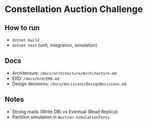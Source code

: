 ﻿# Constellation Auction Challenge

## How to run

- `dotnet build`
- `dotnet test` (unit, integration, simulation)

## Docs
- Architecture: `/docs/architecture/Architecture.md`
- ERD: `/docs/erd/ERD.md`
- Design decisions: `/docs/decisions/DesignDecisions.md`

## Notes
- Strong reads (Write DB) vs Eventual (Read Replica)
- Partition simulation in `Auction.SimulationTests`
